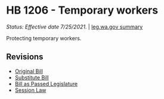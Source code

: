 # HB 1206 - Temporary workers
*Status: Effective date 7/25/2021.* | [leg.wa.gov summary](https://app.leg.wa.gov/billsummary?BillNumber=1206&Year=2021)

Protecting temporary workers.

## Revisions
* [Original Bill](1/)
* [Substitute Bill](S/)
* [Bill as Passed Legislature](S.PL/)
* [Session Law](S.SL/)